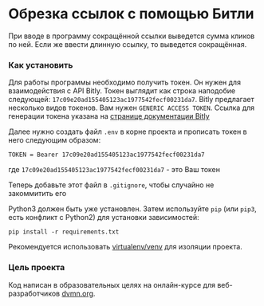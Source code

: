 # Обрезка ссылок с помощью Битли

При вводе в программу сокращённой ссылки выведется сумма кликов по ней. 
Если же ввести длинную ссылку, то выведется сокращённая.

### Как установить

Для работы программы необходимо получить токен. Он нужен для взаимодействия с API Bitly.
Токен выглядит как строка наподобие следующей: `17c09e20ad155405123ac1977542fecf00231da7`. 
Bitly предлагает несколько видов токенов. Вам нужен `GENERIC ACCESS TOKEN`.
Ссылка для генерации токена указана на [странице документации Bitly](https://dev.bitly.com/get_started.html)

Далее нужно создать файл `.env` в корне проекта и прописать токен в него следующим образом:
```
TOKEN = Bearer 17c09e20ad155405123ac1977542fecf00231da7
```
где `17c09e20ad155405123ac1977542fecf00231da7` - это Ваш токен

Теперь добавьте этот файл в `.gitignore`, чтобы случайно не закоммитить его
 
Python3 должен быть уже установлен. 
Затем используйте `pip` (или `pip3`, есть конфликт с Python2) для установки зависимостей:
```
pip install -r requirements.txt
```

Рекомендуется использовать 	[virtualenv/venv](https://virtualenv.pypa.io/en/latest/) для изоляции проекта.

### Цель проекта

Код написан в образовательных целях на онлайн-курсе для веб-разработчиков [dvmn.org](https://dvmn.org/).